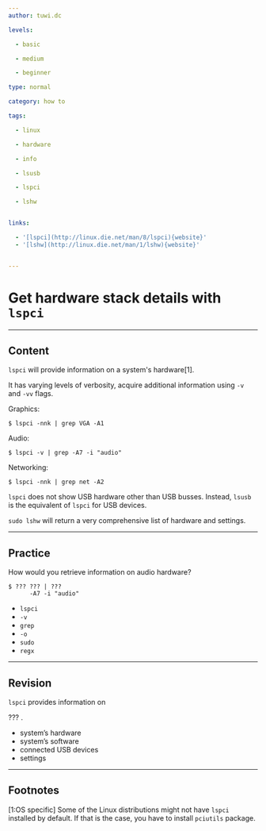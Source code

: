 ```yaml
---
author: tuwi.dc

levels:

  - basic

  - medium

  - beginner

type: normal

category: how to

tags:

  - linux

  - hardware

  - info

  - lsusb

  - lspci

  - lshw


links:

  - '[lspci](http://linux.die.net/man/8/lspci){website}'
  - '[lshw](http://linux.die.net/man/1/lshw){website}'


---
```


# Get hardware stack details with `lspci`

---
## Content

`lspci` will provide information on a system's hardware[1].
 
It has varying levels of verbosity, acquire additional information using `-v` and `-vv` flags.

Graphics:
```
$ lspci -nnk | grep VGA -A1
```
Audio:
```
$ lspci -v | grep -A7 -i "audio"
```
Networking:
```
$ lspci -nnk | grep net -A2
```

`lspci` does not show USB hardware other than USB busses. Instead, `lsusb` is the equivalent of `lspci` for USB devices. 

`sudo lshw` will return a very comprehensive list of hardware and settings.

---
## Practice

How would you retrieve information on audio hardware?
```
$ ??? ??? | ??? 
      -A7 -i "audio"
```

* `lspci`
* `-v`
* `grep`
* `-o`
* `sudo`
* `regx`

---
## Revision

`lspci`  provides information on 

??? .


* system’s hardware
* system’s software
* connected USB devices
* settings

---
## Footnotes
[1:OS specific]
Some of the Linux distributions might not have `lspci` installed by default. If that is the case, you have to install `pciutils` package.
 
